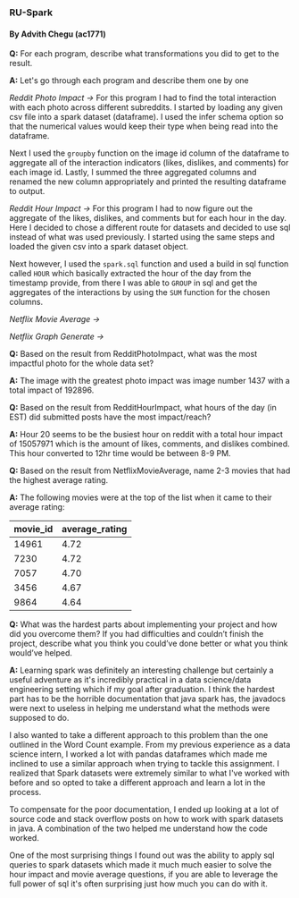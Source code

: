 ### RU-Spark

#### By Advith Chegu (ac1771)

**Q:** For each program, describe what transformations you did to get to the result.

**A:** Let's go through each program and describe them one by one

*Reddit Photo Impact ->* For this program I had to find the total interaction with each photo across different subreddits. I started by loading any given csv file into a spark dataset (dataframe). I used the infer schema option so that the numerical values would keep their type when being read into the dataframe.

Next I used the `groupby` function on the image id column of the dataframe to aggregate all of the interaction indicators (likes, dislikes, and comments) for each image id. Lastly, I summed the three aggregated columns and renamed the new column appropriately and printed the resulting dataframe to output.

*Reddit Hour Impact ->* For this program I had to now figure out the aggregate of the likes, dislikes, and comments but for each hour in the day. Here I decided to chose a different route for datasets and decided to use sql instead of what was used previously. I started using the same steps and loaded the given csv into a spark dataset object.

Next however, I used the `spark.sql` function and used a build in sql function called `HOUR` which basically extracted the hour of the day from the timestamp provide, from there I was able to `GROUP` in sql and get the aggregates of the interactions by using the `SUM` function for the chosen columns.

*Netflix Movie Average ->* 

*Netflix Graph Generate ->*

**Q:** Based on the result from RedditPhotoImpact, what was the most impactful photo for the whole data set?

**A:** The image with the greatest photo impact was image number 1437 with a total impact of 192896.

**Q:** Based on the result from RedditHourImpact, what hours of the day (in EST) did submitted
posts have the most impact/reach?

**A:** Hour 20 seems to be the busiest hour on reddit with a total hour impact of 15057971 which is the amount of likes, comments, and dislikes combined. This hour converted to 12hr time would be between 8-9 PM.

**Q:** Based on the result from NetflixMovieAverage, name 2-3 movies that had the highest average rating.

**A:** The following movies were at the top of the list when it came to their average rating:

|movie_id|average_rating|
|--------|--------------|
|14961|4.72|
|7230|4.72|
|7057|4.70|
|3456|4.67|
|9864|4.64|

**Q:** What was the hardest parts about implementing your project and how did you overcome them? If you had difficulties and couldn’t finish the project, describe what you think you could’ve done better or what you think would’ve helped.

**A:** Learning spark was definitely an interesting challenge but certainly a useful adventure as it's incredibly practical in a data science/data engineering setting which if my goal after graduation. I think the hardest part has to be the horrible documentation that java spark has, the javadocs were next to useless in helping me understand what the methods were supposed to do.

I also wanted to take a different approach to this problem than the one outlined in the Word Count example. From my previous experience as a data science intern, I worked a lot with pandas dataframes which made me inclined to use a similar approach when trying to tackle this assignment. I realized that Spark datasets were extremely similar to what I've worked with before and so opted to take a different approach and learn a lot in the process.

To compensate for the poor documentation, I ended up looking at a lot of source code and stack overflow posts on how to work with spark datasets in java. A combination of the two helped me understand how the code worked.

One of the most surprising things I found out was the ability to apply sql queries to spark datasets which made it much much easier to solve the hour impact and movie average questions, if you are able to leverage the full power of sql it's often surprising just how much you can do with it.